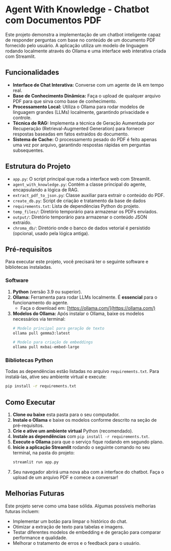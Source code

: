 # Agent With Knowledge - Chatbot com Documentos PDF

Este projeto demonstra a implementação de um chatbot inteligente capaz de responder perguntas com base no conteúdo de um documento PDF fornecido pelo usuário. A aplicação utiliza um modelo de linguagem rodando localmente através do Ollama e uma interface web interativa criada com Streamlit.

## Funcionalidades

-   **Interface de Chat Interativa:** Converse com um agente de IA em tempo real.
-   **Base de Conhecimento Dinâmica:** Faça o upload de qualquer arquivo PDF para que sirva como base de conhecimento.
-   **Processamento Local:** Utiliza o Ollama para rodar modelos de linguagem grandes (LLMs) localmente, garantindo privacidade e controle.
-   **Técnica de RAG:** Implementa a técnica de Geração Aumentada por Recuperação (Retrieval-Augmented Generation) para fornecer respostas baseadas em fatos extraídos do documento.
-   **Sistema de Cache:** O processamento pesado do PDF é feito apenas uma vez por arquivo, garantindo respostas rápidas em perguntas subsequentes.

## Estrutura do Projeto

-   `app.py`: O script principal que roda a interface web com Streamlit.
-   `agent_with_knowledge.py`: Contém a classe principal do agente, encapsulando a lógica de RAG.
-   `extract_pdf_to_json.py`: Classe auxiliar para extrair o conteúdo do PDF.
-   `create_db.py`: Script de criação e tratamento da base de dados
-   `requirements.txt`: Lista de dependências Python do projeto.
-   `temp_files/`: Diretório temporário para armazenar os PDFs enviados.
-   `output/`: Diretório temporário para armazenar o conteúdo JSON extraído.
-   `chroma_db/`: Diretório onde o banco de dados vetorial é persistido (opcional, usado pela lógica antiga).

## Pré-requisitos

Para executar este projeto, você precisará ter o seguinte software e bibliotecas instaladas.

### Software

1.  **Python** (versão 3.9 ou superior).
2.  **Ollama:** Ferramenta para rodar LLMs localmente. É **essencial** para o funcionamento do agente.
    -   Faça o download em: [https://ollama.com/](https://ollama.com/)
3.  **Modelos do Ollama:** Após instalar o Ollama, baixe os modelos necessários via terminal:
    ```bash
    # Modelo principal para geração de texto
    ollama pull gemma3:latest 
    
    # Modelo para criação de embeddings
    ollama pull mxbai-embed-large
    ```

### Bibliotecas Python

Todas as dependências estão listadas no arquivo `requirements.txt`. Para instalá-las, ative seu ambiente virtual e execute:

```bash
pip install -r requirements.txt
```

## Como Executar

1.  **Clone ou baixe** esta pasta para o seu computador.
2.  **Instale o Ollama** e baixe os modelos conforme descrito na seção de pré-requisitos.
3.  **Crie e ative um ambiente virtual** Python (recomendado).
4.  **Instale as dependências** com `pip install -r requirements.txt`.
5.  **Execute o Ollama** para que o serviço fique rodando em segundo plano.
6.  **Inicie a aplicação Streamlit** rodando o seguinte comando no seu terminal, na pasta do projeto:
    ```bash
    streamlit run app.py
    ```
7.  Seu navegador abrirá uma nova aba com a interface do chatbot. Faça o upload de um arquivo PDF e comece a conversar!

## Melhorias Futuras

Este projeto serve como uma base sólida. Algumas possíveis melhorias futuras incluem:
-   Implementar um botão para limpar o histórico do chat.
-   Otimizar a extração de texto para tabelas e imagens.
-   Testar diferentes modelos de embedding e de geração para comparar performance e qualidade.
-   Melhorar o tratamento de erros e o feedback para o usuário.
